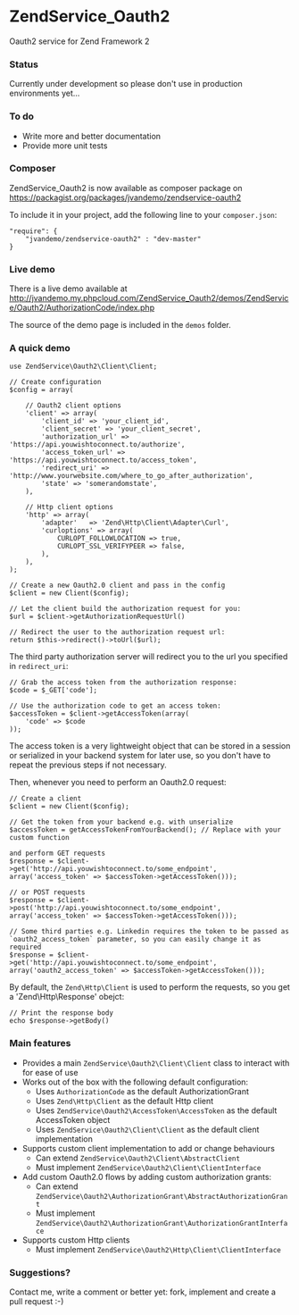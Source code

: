 ZendService_Oauth2
==================

Oauth2 service for Zend Framework 2

### Status

Currently under development so please don't use in production environments yet...

### To do

- Write more and better documentation
- Provide more unit tests

### Composer

ZendService_Oauth2 is now available as composer package on https://packagist.org/packages/jvandemo/zendservice-oauth2

To include it in your project, add the following line to your `composer.json`:

```
"require": {
	"jvandemo/zendservice-oauth2" : "dev-master"
}
```

### Live demo

There is a live demo available at http://jvandemo.my.phpcloud.com/ZendService_Oauth2/demos/ZendService/Oauth2/AuthorizationCode/index.php

The source of the demo page is included in the `demos` folder.

### A quick demo

```
use ZendService\Oauth2\Client\Client;

// Create configuration
$config = array(

    // Oauth2 client options
    'client' => array(
        'client_id' => 'your_client_id',
	    'client_secret' => 'your_client_secret',
	    'authorization_url' => 'https://api.youwishtoconnect.to/authorize',
	    'access_token_url' => 'https://api.youwishtoconnect.to/access_token',
	    'redirect_uri' => 'http://www.yourwebsite.com/where_to_go_after_authorization',
	    'state' => 'somerandomstate',
    ),
    
    // Http client options
    'http' => array(
        'adapter'   => 'Zend\Http\Client\Adapter\Curl',
        'curloptions' => array(
            CURLOPT_FOLLOWLOCATION => true,
            CURLOPT_SSL_VERIFYPEER => false,
        ),
    ),
);

// Create a new Oauth2.0 client and pass in the config
$client = new Client($config);

// Let the client build the authorization request for you:
$url = $client->getAuthorizationRequestUrl()

// Redirect the user to the authorization request url:
return $this->redirect()->toUrl($url);
```

The third party authorization server will redirect you to the url you specified in `redirect_uri`:

```
// Grab the access token from the authorization response:
$code = $_GET['code'];

// Use the authorization code to get an access token: 
$accessToken = $client->getAccessToken(array(
	'code' => $code
));
```

The access token is a very lightweight object that can be stored in a session or serialized in your backend system for later use, so you don't have to repeat the previous steps if not necessary.

Then, whenever you need to perform an Oauth2.0 request: 

```
// Create a client
$client = new Client($config);

// Get the token from your backend e.g. with unserialize
$accessToken = getAccessTokenFromYourBackend(); // Replace with your custom function

and perform GET requests
$response = $client->get('http://api.youwishtoconnect.to/some_endpoint', array('access_token' => $accessToken->getAccessToken()));

// or POST requests
$response = $client->post('http://api.youwishtoconnect.to/some_endpoint', array('access_token' => $accessToken->getAccessToken()));

// Some third parties e.g. Linkedin requires the token to be passed as `oauth2_access_token` parameter, so you can easily change it as required
$response = $client->get('http://api.youwishtoconnect.to/some_endpoint', array('oauth2_access_token' => $accessToken->getAccessToken()));
```

By default, the `Zend\Http\Client` is used to perform the requests, so you get a 'Zend\Http\Response' obejct:

```
// Print the response body
echo $response->getBody()
```


### Main features

- Provides a main `ZendService\Oauth2\Client\Client` class to interact with for ease of use
- Works out of the box with the following default configuration:
    + Uses `AuthorizationCode` as the default AuthorizationGrant
    + Uses `Zend\Http\Client` as the default Http client
    + Uses `ZendService\Oauth2\AccessToken\AccessToken` as the default AccessToken object
    + Uses `ZendService\Oauth2\Client\Client` as the default client implementation
- Supports custom client implementation to add or change behaviours
    + Can extend `ZendService\Oauth2\Client\AbstractClient`
    + Must implement `ZendService\Oauth2\Client\ClientInterface`
- Add custom Oauth2.0 flows by adding custom authorization grants:
    + Can extend `ZendService\Oauth2\AuthorizationGrant\AbstractAuthorizationGrant`
    + Must implement `ZendService\Oauth2\AuthorizationGrant\AuthorizationGrantInterface`
- Supports custom Http clients
    + Must implement `ZendService\Oauth2\Http\Client\ClientInterface`

### Suggestions?

Contact me, write a comment or better yet: fork, implement and create a pull request :-)
